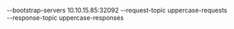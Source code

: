 --bootstrap-servers 10.10.15.85:32092 --request-topic uppercase-requests --response-topic uppercase-responses